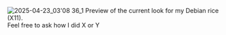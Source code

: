 <!-- ![2025-02-14_23h17,52](https://github.com/user-attachments/assets/5d99b823-0a57-44ba-a92b-8fcfc85778c7) -->
![2025-04-23_03'08 36_1](https://github.com/user-attachments/assets/865eaa24-6431-4ad2-be06-b761ba152d63)
Preview of the current look for my Debian rice (X11).  
Feel free to ask how I did X or Y
